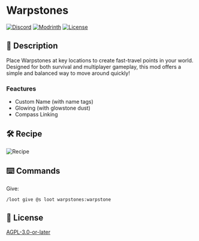 # Warpstones

[![Discord](https://img.shields.io/discord/1327308441324097681?label=discord&color=blue&logo=discord)](https://discord.gg/5UdcDa5xNC)
[![Modrinth](https://img.shields.io/modrinth/dt/warpstones?label=modrinth&logo=modrinth)](https://modrinth.com/datapack/warpstones)
[![License](https://img.shields.io/github/license/lullaby6/data-packs)](https://github.com/lullaby6/data-packs/blob/main/LICENSE)

## 📖 Description

Place Warpstones at key locations to create fast-travel points in your world. Designed for both survival and multiplayer gameplay, this mod offers a simple and balanced way to move around quickly!

### Feactures

- Custom Name (with name tags)
- Glowing (with glowstone dust)
- Compass Linking

## 🛠️ Recipe

![Recipe](https://raw.githubusercontent.com/lullaby6/data-packs/refs/heads/main/warpstones/images/recipe.png)

## ⌨️ Commands

Give:

```mcfunction
/loot give @s loot warpstones:warpstone
```

## 🪪 License

[AGPL-3.0-or-later](https://github.com/lullaby6/data-packs/blob/main/LICENSE)